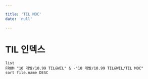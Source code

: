 ```yaml
---

title: 'TIL MOC'
date: 'null'

---
```


# TIL 인덱스
```dataview
list
FROM "10 개발/10.99 TIL&WIL" & -"10 개발/10.99 TIL&WIL/TIL MOC"
sort file.name DESC
```

